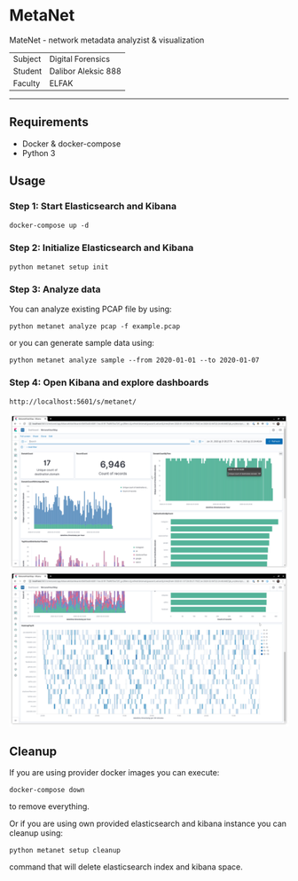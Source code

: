 # MetaNet

MateNet - network metadata analyzist & visualization

|         |                     |
| ------- | ------------------- |
| Subject | Digital Forensics   |
| Student | Dalibor Aleksic 888 |
| Faculty | ELFAK               |

---

## Requirements

- Docker & docker-compose
- Python 3

## Usage

### Step 1: Start Elasticsearch and Kibana

```
docker-compose up -d
```

### Step 2: Initialize Elasticsearch and Kibana

```
python metanet setup init
```

### Step 3: Analyze data

You can analyze existing PCAP file by using:

```
python metanet analyze pcap -f example.pcap
```

or you can generate sample data using:

```
python metanet analyze sample --from 2020-01-01 --to 2020-01-07
```

### Step 4: Open Kibana and explore dashboards

```
http://localhost:5601/s/metanet/
```

![KibanaDashboard01](docs/kibana01.png)
![KibanaDashboard02](docs/kibana02.png)

## Cleanup

If you are using provider docker images you can execute:

```
docker-compose down
```

to remove everything.

Or if you are using own provided elasticsearch and kibana instance you can cleanup using:

```
python metanet setup cleanup
```

command that will delete elasticsearch index and kibana space.
